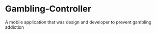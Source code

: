 # Gambling-Controller
A mobile application that was design and developer to prevent gambling addiction
